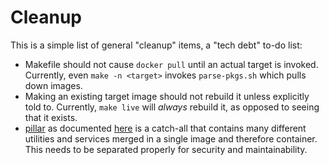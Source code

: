 # Cleanup

This is a simple list of general "cleanup" items, a "tech debt" to-do list:

* Makefile should not cause `docker pull` until an actual target is invoked. Currently, even `make -n <target>` invokes `parse-pkgs.sh` which pulls down images.
* Making an existing target image should not rebuild it unless explicitly told to. Currently, `make live` will _always_ rebuild it, as opposed to seeing that it exists.
* [pillar](https://github.com/lf-edge/eve/tree/master/pkg/pillar) as documented [here](https://github.com/lf-edge/eve/blob/master/docs/COMMS.md) is a catch-all that contains many different utilities and services merged in a single image and therefore container. This needs to be separated properly for security and maintainability.
